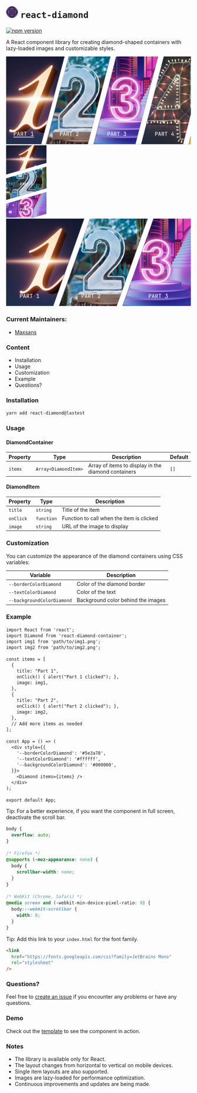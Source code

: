 
# ![logo](https://raw.githubusercontent.com/maxsans/template-react-diamond/refs/heads/main/img/react-diamond.png) `react-diamond`

[![npm version](https://badge.fury.io/js/react-diamond-container.svg)](https://badge.fury.io/js/react-diamond)

A React component library for creating diamond-shaped containers with lazy-loaded images and customizable styles.

<img src='https://raw.githubusercontent.com/maxsans/template-react-diamond/refs/heads/main/img/FullScreen5items.png' alt='Diamond Container on PC' />
<img src='https://github.com/maxsans/template-react-diamond/blob/main/img/FullScreenMobile5items.png?raw=true' alt='Diamond Container on Mobile' />
<img src='https://github.com/maxsans/template-react-diamond/blob/main/img/FullScreen3items.png?raw=true' alt='Diamond Container with Three Items' />

### Current Maintainers:
- [Maxsans](https://github.com/maxsans) 

### Content

- Installation
- Usage
- Customization
- Example
- Questions?

### Installation

```bash
yarn add react-diamond@lastest
```

### Usage

#### DiamondContainer

| Property | Type | Description | Default |
| ----------- | ----------- | ----------- | ----------- |
| `items` | `Array<DiamondItem>` | Array of items to display in the diamond containers | `[]` |

#### DiamondItem

| Property | Type | Description |
| ----------- | ----------- | ----------- |
| `title` | `string` | Title of the item |
| `onClick` | `function` | Function to call when the item is clicked |
| `image` | `string` | URL of the image to display |

### Customization

You can customize the appearance of the diamond containers using CSS variables:

| Variable | Description |
| ----------- | ----------- |
| `--borderColorDiamond` | Color of the diamond border |
| `--textColorDiamond` | Color of the text |
| `--backgroundColorDiamond` | Background color behind the images |

### Example

```tsx
import React from 'react';
import Diamond from 'react-diamond-container';
import img1 from 'path/to/img1.png';
import img2 from 'path/to/img2.png';

const items = [
  {
    title: "Part 1",
    onClick() { alert("Part 1 clicked"); },
    image: img1,
  },
  {
    title: "Part 2",
    onClick() { alert("Part 2 clicked"); },
    image: img2,
  },
  // Add more items as needed
];

const App = () => (
  <div style={{
    '--borderColorDiamond': '#5e3a78',
    '--textColorDiamond': '#ffffff',
    '--backgroundColorDiamond': '#000000',
  }}>
    <Diamond items={items} />
  </div>
);

export default App;
```

Tip: For a better experience, if you want the component in full screen, deactivate the scroll bar.
```scss
body {
  overflow: auto;
}

/* Firefox */
@supports (-moz-appearance: none) {
  body {
    scrollbar-width: none;
  }
}

/* WebKit (Chrome, Safari) */
@media screen and (-webkit-min-device-pixel-ratio: 0) {
  body::-webkit-scrollbar {
    width: 0;
  }
}
```

Tip: Add this link to your `index.html` for the font family.

```html
<link
  href="https://fonts.googleapis.com/css?family=JetBrains Mono"
  rel="stylesheet"
/>
```

### Questions?

Feel free to [create an issue](https://github.com/maxsans/react-diamond/issues/new) if you encounter any problems or have any questions.

### Demo

Check out the [template](https://github.com/maxsans/template-react-diamond) to see the component in action.

### Notes

- The library is available only for React.
- The layout changes from horizontal to vertical on mobile devices.
- Single item layouts are also supported.
- Images are lazy-loaded for performance optimization.
- Continuous improvements and updates are being made.

